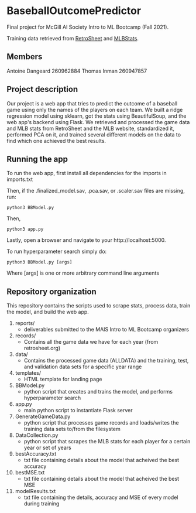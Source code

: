 # BaseballOutcomePredictor

Final project for McGill AI Society Intro to ML Bootcamp (Fall 2021). 

Training data retrieved from [RetroSheet](https://www.retrosheet.org/) and [MLBStats](https://www.mlb.com/stats/).

## Members

Antoine Dangeard 260962884
Thomas Inman 260947857

## Project description

Our project is a web app that tries to predict the outcome of a baseball game using only the names of the players on each team. We built
a ridge regression model using sklearn, got the stats using BeautifulSoup, and the web app's backend using Flask. We retrieved and processed the game data and MLB stats from RetroSheet and the MLB website, standardized it, performed PCA on it, and trained several different models on the data to find which one achieved the best results.

## Running the app

To run the web app, first install all dependencies for the imports in imports.txt

Then, if the .finalized_model.sav, .pca.sav, or .scaler.sav files are missing, run:

```
python3 BBModel.py
```

Then,

```
python3 app.py
```

Lastly, open a browser and navigate to your http://localhost:5000.


To run hyperparameter search simply do:
```
python3 BBModel.py [args]
```
Where [args] is one or more arbitrary command line arguments

## Repository organization

This repository contains the scripts used to scrape stats, process data, train the model, and build the web app.

1. reports/
	* deliverables submitted to the MAIS Intro to ML Bootcamp organizers
2. records/
	* Contains all the game data we have for each year (from retrosheet.org)
3. data/
	* Contains the processed game data (ALLDATA) and the training, test, and validation data sets for a specific year range
4. templates/
	* HTML template for landing page
5. BBModel.py
	* python script that creates and trains the model, and performs hyperparameter search
6. app.py
	* main python script to instantiate Flask server
6. GenerateGameData.py
	* python script that processes game records and loads/writes the training data sets to/from the filesystem
7. DataCollection.py
	* python script that scrapes the MLB stats for each player for a certain year or set of years
7. bestAccuracy.txt
	* txt file containing details about the model that acheived the best accuracy
7. bestMSE.txt
	* txt file containing details about the model that acheived the best MSE
7. modelResults.txt
	* txt file containing the details, accuracy and MSE of every model during training
